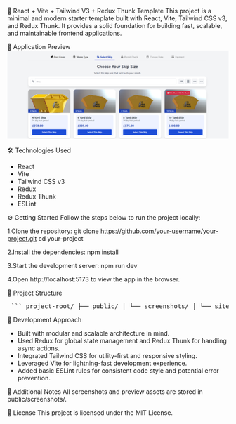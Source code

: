 🚀 React + Vite + Tailwind V3 + Redux Thunk Template
This project is a minimal and modern starter template built with React, Vite, Tailwind CSS v3, and Redux Thunk. It provides a solid foundation for building fast, scalable, and maintainable frontend applications.

📸 Application Preview
![Ekran Görüntüsü](public/screenshots/siteview.png)

🛠️ Technologies Used
- React
- Vite
- Tailwind CSS v3
- Redux
- Redux Thunk
- ESLint

⚙️ Getting Started
Follow the steps below to run the project locally:

1.Clone the repository:
git clone https://github.com/your-username/your-project.git
cd your-project

2.Install the dependencies:
npm install
 
3.Start the development server:
npm run dev

4.Open http://localhost:5173 to view the app in the browser.

🧱 Project Structure
<pre> ``` project-root/ ├── public/ │ └── screenshots/ │ └── siteview.png ├── src/ │ ├── components/ │ ├── redux/ │ ├── pages/ │ └── App.jsx ├── tailwind.config.js ├── vite.config.js └── README.md ``` </pre>

🧠 Development Approach
- Built with modular and scalable architecture in mind.
- Used Redux for global state management and Redux Thunk for handling async actions.
- Integrated Tailwind CSS for utility-first and responsive styling.
- Leveraged Vite for lightning-fast development experience.
- Added basic ESLint rules for consistent code style and potential error prevention.

🧩 Additional Notes
All screenshots and preview assets are stored in public/screenshots/.

📄 License
This project is licensed under the MIT License.



 